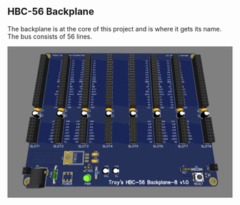 ## HBC-56 Backplane

The backplane is at the core of this project and is where it gets its name. The bus consists of 56 lines.

  ![Backplane 3d render](/img/backplane_3d.PNG)

